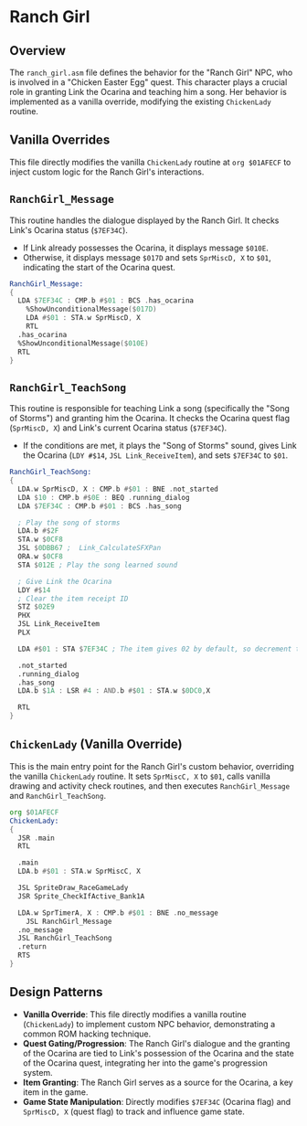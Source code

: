 # Ranch Girl

## Overview
The `ranch_girl.asm` file defines the behavior for the "Ranch Girl" NPC, who is involved in a "Chicken Easter Egg" quest. This character plays a crucial role in granting Link the Ocarina and teaching him a song. Her behavior is implemented as a vanilla override, modifying the existing `ChickenLady` routine.

## Vanilla Overrides
This file directly modifies the vanilla `ChickenLady` routine at `org $01AFECF` to inject custom logic for the Ranch Girl's interactions.

## `RanchGirl_Message`
This routine handles the dialogue displayed by the Ranch Girl. It checks Link's Ocarina status (`$7EF34C`).

*   If Link already possesses the Ocarina, it displays message `$010E`.
*   Otherwise, it displays message `$017D` and sets `SprMiscD, X` to `$01`, indicating the start of the Ocarina quest.

```asm
RanchGirl_Message:
{
  LDA $7EF34C : CMP.b #$01 : BCS .has_ocarina
    %ShowUnconditionalMessage($017D)
    LDA #$01 : STA.w SprMiscD, X
    RTL
  .has_ocarina
  %ShowUnconditionalMessage($010E)
  RTL
}
```

## `RanchGirl_TeachSong`
This routine is responsible for teaching Link a song (specifically the "Song of Storms") and granting him the Ocarina. It checks the Ocarina quest flag (`SprMiscD, X`) and Link's current Ocarina status (`$7EF34C`).

*   If the conditions are met, it plays the "Song of Storms" sound, gives Link the Ocarina (`LDY #$14`, `JSL Link_ReceiveItem`), and sets `$7EF34C` to `$01`.

```asm
RanchGirl_TeachSong:
{
  LDA.w SprMiscD, X : CMP.b #$01 : BNE .not_started
  LDA $10 : CMP.b #$0E : BEQ .running_dialog
  LDA $7EF34C : CMP.b #$01 : BCS .has_song

  ; Play the song of storms
  LDA.b #$2F
  STA.w $0CF8
  JSL $0DBB67 ;  Link_CalculateSFXPan
  ORA.w $0CF8
  STA $012E ; Play the song learned sound

  ; Give Link the Ocarina
  LDY #$14
  ; Clear the item receipt ID
  STZ $02E9
  PHX
  JSL Link_ReceiveItem
  PLX

  LDA #$01 : STA $7EF34C ; The item gives 02 by default, so decrement that for now

  .not_started
  .running_dialog
  .has_song
  LDA.b $1A : LSR #4 : AND.b #$01 : STA.w $0DC0,X

  RTL
}
```

## `ChickenLady` (Vanilla Override)
This is the main entry point for the Ranch Girl's custom behavior, overriding the vanilla `ChickenLady` routine. It sets `SprMiscC, X` to `$01`, calls vanilla drawing and activity check routines, and then executes `RanchGirl_Message` and `RanchGirl_TeachSong`.

```asm
org $01AFECF
ChickenLady:
{
  JSR .main
  RTL

  .main
  LDA.b #$01 : STA.w SprMiscC, X

  JSL SpriteDraw_RaceGameLady
  JSR Sprite_CheckIfActive_Bank1A

  LDA.w SprTimerA, X : CMP.b #$01 : BNE .no_message
    JSL RanchGirl_Message
  .no_message
  JSL RanchGirl_TeachSong
  .return
  RTS
}
```

## Design Patterns
*   **Vanilla Override**: This file directly modifies a vanilla routine (`ChickenLady`) to implement custom NPC behavior, demonstrating a common ROM hacking technique.
*   **Quest Gating/Progression**: The Ranch Girl's dialogue and the granting of the Ocarina are tied to Link's possession of the Ocarina and the state of the Ocarina quest, integrating her into the game's progression system.
*   **Item Granting**: The Ranch Girl serves as a source for the Ocarina, a key item in the game.
*   **Game State Manipulation**: Directly modifies `$7EF34C` (Ocarina flag) and `SprMiscD, X` (quest flag) to track and influence game state.
